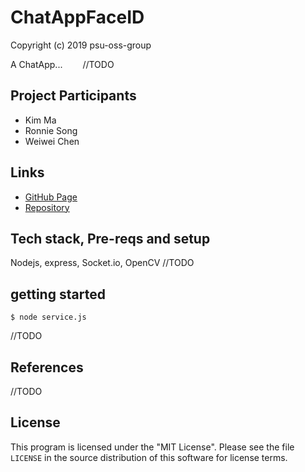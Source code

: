 # ChatAppFaceID
Copyright (c) 2019 psu-oss-group

A ChatApp...  &emsp;&emsp;//TODO
<!--project description-->

## Project Participants
* Kim Ma
* Ronnie Song
* Weiwei Chen

## Links
* [GitHub Page](https://psu-oss-group.github.io/ChatAppFaceID/)
* [Repository](https://github.com/psu-oss-group)

## Tech stack, Pre-reqs and setup
Nodejs, express, Socket.io, OpenCV
//TODO

## getting started
```shell
$ node service.js
```
//TODO

## References
//TODO

## License

This program is licensed under the "MIT License".  Please
see the file `LICENSE` in the source distribution of this
software for license terms.
